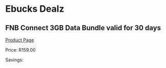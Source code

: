
# Ebucks Dealz
## FNB Connect 3GB Data Bundle valid for 30 days
[Product Page](https://www.ebucks.com/web/shop/productSelected.do?prodId=1157244014&catId=300)

Price: R159.00

Savings: 


	